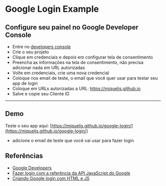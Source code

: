 # Google Login Example

## Configure seu painel no Google Developer Console

- Entre no [developers console](https://console.cloud.google.com/apis/dashboard)
- Crie o seu projeto
- Clique em credenciais e depois em configurar tela de consentimento
- Preencha as informações na tela de consentimento, não precisa adicionar nada em URL autorizadas
- Volte em credenciais, crie uma nova credencial
- Coloque nos email de teste, o email que você quer usar para testar seu app de login
- Coloque em URLs autorizadas a URL: https://miquelis.github.io
- Salve e copie seu Cliente ID

---

## Demo

Teste o seu app aqui: [https://miquelis.github.io/google-login/](https://miquelis.github.io/google-login/)

- adicione o email de teste que você vai usar para fazer login

## Referências

- [Google Developers](https://developers.google.com/identity/gsi/web/guides/overview)
- [Fazer login com a referência da API JavaScript do Google](https://developers.google.com/identity/gsi/web/reference/js-reference)
- [Criando Google login com HTML e JS](https://www.youtube.com/watch?v=92RkvBuIcts&t=1079s&ab_channel=Rocketseat)

